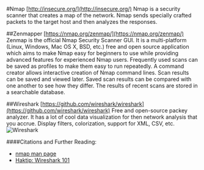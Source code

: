 #Nmap
[http://insecure.org/](http://insecure.org/)
Nmap is a security scanner that creates a map of the network. Nmap sends specially crafted packets to the target host and then analyzes the responses.

##Zenmapper
[https://nmap.org/zenmap/](https://nmap.org/zenmap/)
Zenmap is the official Nmap Security Scanner GUI. It is a multi-platform (Linux, Windows, Mac OS X, BSD, etc.) free and open source application which aims to make Nmap easy for beginners to use while providing advanced features for experienced Nmap users. Frequently used scans can be saved as profiles to make them easy to run repeatedly. A command creator allows interactive creation of Nmap command lines. Scan results can be saved and viewed later. Saved scan results can be compared with one another to see how they differ. The results of recent scans are stored in a searchable database.

##Wireshark
[https://github.com/wireshark/wireshark](https://github.com/wireshark/wireshark)
Free and open-source packey analyzer. It has a lot of cool data visualization for then network analysis that you accrue. Display filters, colorization, support for XML, CSV, etc. 
![Wireshark](http://tools.kali.org/wp-content/uploads/2014/02/wireshark.png)


####Citations and Further Reading:
* [nmap man page](http://linux.die.net/man/1/nmap)
* [Haktip: Wireshark 101](http://hak5.org/episodes/haktip-134)